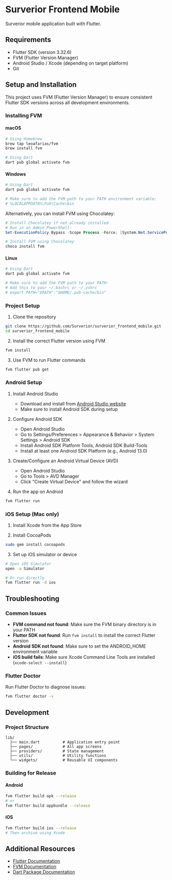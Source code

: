 # Surverior Frontend Mobile

Surverior mobile application built with Flutter.

## Requirements

- Flutter SDK (version 3.32.6)
- FVM (Flutter Version Manager)
- Android Studio / Xcode (depending on target platform)
- Git

## Setup and Installation

This project uses FVM (Flutter Version Manager) to ensure consistent Flutter SDK versions across all development environments.

### Installing FVM

#### macOS

```bash
# Using Homebrew
brew tap leoafarias/fvm
brew install fvm

# Using Dart
dart pub global activate fvm
```

#### Windows

```powershell
# Using Dart
dart pub global activate fvm

# Make sure to add the FVM path to your PATH environment variable:
# %LOCALAPPDATA%\Pub\Cache\bin
```

Alternatively, you can install FVM using Chocolatey:

```powershell
# Install Chocolatey if not already installed
# Run in an Admin PowerShell:
Set-ExecutionPolicy Bypass -Scope Process -Force; [System.Net.ServicePointManager]::SecurityProtocol = [System.Net.ServicePointManager]::SecurityProtocol -bor 3072; iex ((New-Object System.Net.WebClient).DownloadString('https://community.chocolatey.org/install.ps1'))

# Install FVM using Chocolatey
choco install fvm
```

#### Linux

```bash
# Using Dart
dart pub global activate fvm

# Make sure to add the FVM path to your PATH:
# Add this to your ~/.bashrc or ~/.zshrc
# export PATH="$PATH":"$HOME/.pub-cache/bin"
```

### Project Setup

1. Clone the repository

```bash
git clone https://github.com/Surverior/surverior_frontend_mobile.git
cd surverior_frontend_mobile
```

2. Install the correct Flutter version using FVM

```bash
fvm install
```

3. Use FVM to run Flutter commands

```bash
fvm flutter pub get
```

### Android Setup

1. Install Android Studio

   - Download and install from [Android Studio website](https://developer.android.com/studio)
   - Make sure to install Android SDK during setup

2. Configure Android SDK

   - Open Android Studio
   - Go to Settings/Preferences > Appearance & Behavior > System Settings > Android SDK
   - Install Android SDK Platform Tools, Android SDK Build-Tools
   - Install at least one Android SDK Platform (e.g., Android 13.0)

3. Create/Configure an Android Virtual Device (AVD)

   - Open Android Studio
   - Go to Tools > AVD Manager
   - Click "Create Virtual Device" and follow the wizard

4. Run the app on Android

```bash
fvm flutter run
```

### iOS Setup (Mac only)

1. Install Xcode from the App Store

2. Install CocoaPods

```bash
sudo gem install cocoapods
```

3. Set up iOS simulator or device

```bash
# Open iOS Simulator
open -a Simulator

# Or run directly
fvm flutter run -d ios
```

## Troubleshooting

### Common Issues

- **FVM command not found**: Make sure the FVM binary directory is in your PATH
- **Flutter SDK not found**: Run `fvm install` to install the correct Flutter version
- **Android SDK not found**: Make sure to set the ANDROID_HOME environment variable
- **iOS build fails**: Make sure Xcode Command Line Tools are installed (`xcode-select --install`)

### Flutter Doctor

Run Flutter Doctor to diagnose issues:

```bash
fvm flutter doctor -v
```

## Development

### Project Structure

```
lib/
  ├── main.dart          # Application entry point
  ├── pages/             # All app screens
  ├── providers/         # State management
  ├── utils/             # Utility functions
  └── widgets/           # Reusable UI components
```

### Building for Release

#### Android

```bash
fvm flutter build apk --release
# or
fvm flutter build appbundle --release
```

#### iOS

```bash
fvm flutter build ios --release
# Then archive using Xcode
```

## Additional Resources

- [Flutter Documentation](https://docs.flutter.dev/)
- [FVM Documentation](https://fvm.app/docs/getting_started/overview)
- [Dart Package Documentation](https://pub.dev/)
